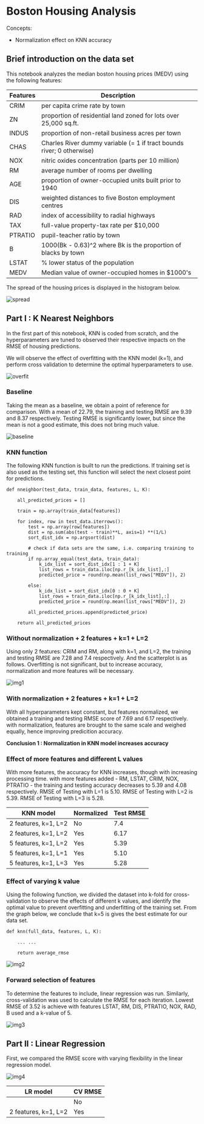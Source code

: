 # Boston Housing Analysis

Concepts:
* Normalization effect on KNN accuracy

## Brief introduction on the data set

This notebook analyzes the median boston housing prices (MEDV) using the following features:

| Features | Description |
| ---         |     ---     |
| CRIM   | per capita crime rate by town     |
| ZN     | proportion of residential land zoned for lots over 25,000 sq.ft.       |
| INDUS   | proportion of non-retail business acres per town     |
| CHAS     | Charles River dummy variable (= 1 if tract bounds river; 0 otherwise)       |
| NOX   | nitric oxides concentration (parts per 10 million)     |
| RM     | average number of rooms per dwelling       |
| AGE   | proportion of owner-occupied units built prior to 1940    |
| DIS     | weighted distances to five Boston employment centres       |
| RAD   | index of accessibility to radial highways    |
| TAX     | full-value property-tax rate per $10,000      |
| PTRATIO   | pupil-teacher ratio by town |
| B     | 1000(Bk - 0.63)^2 where Bk is the proportion of blacks by town       |
| LSTAT     | % lower status of the population   |
| MEDV     | Median value of owner-occupied homes in $1000's      |


The spread of the housing prices is displayed in the histogram below. 

![spread](https://user-images.githubusercontent.com/42630569/52907233-31558880-3212-11e9-8b3d-132d2d8233d4.png)

## Part I : K Nearest Neighbors

In the first part of this notebook, KNN is coded from scratch, and the hyperparameters are tuned to observed their respective impacts on the RMSE of housing predictions.

We will observe the effect of overfitting with the KNN model (k=1), and perform cross validation to determine the optimal hyperparameters to use.

![overfit](https://user-images.githubusercontent.com/42630569/52907265-dbcdab80-3212-11e9-89f5-8055465fccd6.png)

### Baseline 

Taking the mean as a baseline, we obtain a point of reference for comparison. With a mean of 22.79, the training and testing RMSE are 9.39 and 8.37 respectively. Testing RMSE is significantly lower, but since the mean is not a good estimate, this does not bring much value.

![baseline](https://user-images.githubusercontent.com/42630569/52907271-20f1dd80-3213-11e9-93c0-5f2d6fd77ccf.png)

### KNN function

The following KNN function is built to run the predictions. If training set is also used as the testing set, this function will select the next closest point for predictions.

```
def nneighbor(test_data, train_data, features, L, K):

    all_predicted_prices = []

    train = np.array(train_data[features])
    
    for index, row in test_data.iterrows():
        test = np.array(row[features])
        dist = np.sum(abs(test - train)**L, axis=1) **(1/L) 
        sort_dist_idx = np.argsort(dist)

        # check if data sets are the same, i.e. comparing training to training
        if np.array_equal(test_data, train_data):
            k_idx_list = sort_dist_idx[1 : 1 + K]
            list_rows = train_data.iloc[np.r_[k_idx_list],:]
            predicted_price = round(np.mean(list_rows["MEDV"]), 2)
            
        else:
            k_idx_list = sort_dist_idx[0 : 0 + K]
            list_rows = train_data.iloc[np.r_[k_idx_list],:]
            predicted_price = round(np.mean(list_rows["MEDV"]), 2)
        
        all_predicted_prices.append(predicted_price)

    return all_predicted_prices
```

### Without normalization + 2 features + k=1 + L=2

Using only 2 features: CRIM and RM, along with k=1, and L=2, the training and testing RMSE are 7.28 and 7.4 respectively. And the scatterplot is as follows. Overfitting is not significant, but to increase accuracy, normalization and more features will be necessary.

![img1](https://user-images.githubusercontent.com/42630569/52907288-8b0a8280-3213-11e9-9d36-23f861c38dd4.png)

### With normalization + 2 features + k=1 + L=2

With all hyperparameters kept constant, but features normalized, we obtained a training and testing RMSE score of 7.69 and 6.17 respectively. with normalization, features are brought to the same scale and weighed equally, hence improving predicition accuracy.

**Conclusion 1 : Normalization in KNN model increases accuracy**



### Effect of more features and different L values

With more features, the accuracy for KNN increases, though with increasing processing time. with more features added - RM, LSTAT, CRIM, NOX, PTRATIO - the training and testing accuracy decreases to 5.39 and 4.08 respectively. 
RMSE of Testing with L=1 is 5.10. 
RMSE of Testing with L=2 is 5.39. 
RMSE of Testing with L=3 is 5.28. 


| KNN model | Normalized | Test RMSE |
| ---         |     ---     |   ---     |
| 2 features, k=1, L=2   | No |7.4    |
| 2 features, k=1, L=2   | Yes  | 6.17       |
| 5 features, k=1, L=2  | Yes | 5.39     |
| 5 features, k=1, L=1    | Yes | 5.10       |
| 5 features, k=1, L=3   | Yes| 5.28     |



### Effect of varying k value

Using the following function, we divided the dataset into k-fold for cross-validation to observe the effects of different k values, and identify the optimal value to prevent overfitting and underfitting of the training set. From the graph below, we conclude that k=5 is gives the best estimate for our data set.

```
def knn(full_data, features, L, K):
    
    ... ...
     
    return average_rmse
```

![img2](https://user-images.githubusercontent.com/42630569/52907500-a1b2d880-3217-11e9-90b7-a30c45b300bc.png)



### Forward selection of features

To determine the features to include, linear regression was run. Similarly, cross-validation was used to calculate the RMSE for each iteration. Lowest RMSE of 3.52 is achieve with features LSTAT, RM, DIS, PTRATIO, NOX, RAD, B used and a k-value of 5.

![img3](https://user-images.githubusercontent.com/42630569/52907534-55b46380-3218-11e9-98e9-0b5c80b891b4.png)

## Part II : Linear Regression

First, we compared the RMSE score with varying flexibility in the linear regression model.

![img4](https://user-images.githubusercontent.com/42630569/52907564-f30f9780-3218-11e9-9d75-d7bdffd66173.png)

| LR model | CV RMSE |
| ---         |     ---     | 
|    | No |
| 2 features, k=1, L=2   | Yes  | 
